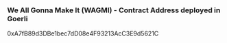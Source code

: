 ### We All Gonna Make It (WAGMI) - Contract Address deployed in Goerli
0xA7fB89d3DBe1bec7dD08e4F93213AcC3E9d5621C